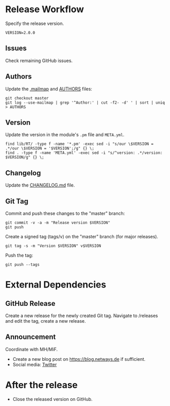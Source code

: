 # Release Workflow

Specify the release version.

```
VERSION=2.0.0
```

## Issues

Check remaining GitHub issues.

## Authors

Update the [.mailmap](.mailmap) and [AUTHORS](AUTHORS) files:

```
git checkout master
git log --use-mailmap | grep '^Author:' | cut -f2- -d' ' | sort | uniq > AUTHORS
```

## Version

Update the version in the module's `.pm` file and `META.yml`.

```
find lib/RT/ -type f -name '*.pm' -exec sed -i "s/our \$VERSION = .*/our \$VERSION = '$VERSION';/g" {} \;
find . -type f -name 'META.yml' -exec sed -i "s/^version: .*/version: $VERSION/g" {} \;
```

## Changelog

Update the [CHANGELOG.md](CHANGELOG.md) file.

## Git Tag

Commit and push these changes to the "master" branch:

```
git commit -v -a -m "Release version $VERSION"
git push
```

Create a signed tag (tags/v<VERSION>) on the "master" branch (for major
releases).

```
git tag -s -m "Version $VERSION" v$VERSION
```

Push the tag:

```
git push --tags
```

# External Dependencies

## GitHub Release

Create a new release for the newly created Git tag.
Navigate to /releases and edit the tag, create a new release.

## Announcement

Coordinate with MH/MiF.

* Create a new blog post on https://blog.netways.de if sufficient.
* Social media: [Twitter](https://twitter.com/netways)

# After the release

* Close the released version on GitHub.
